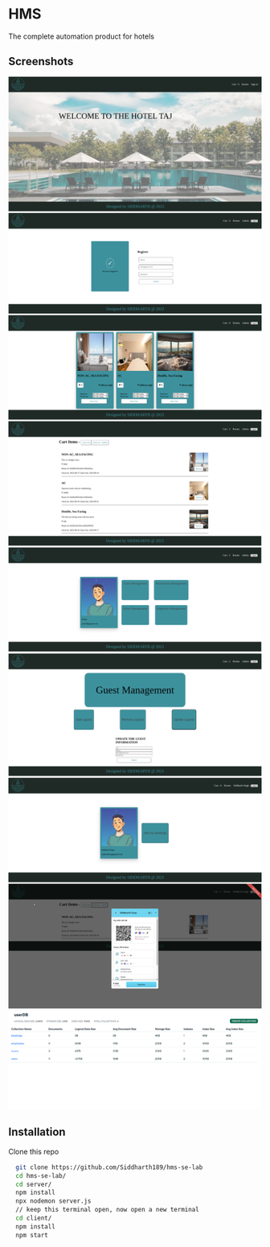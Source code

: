 # HMS

The complete automation product for hotels

## Screenshots

![Home Page](https://github.com/Siddharth189/hms-rework/blob/main/screenshots/homepage.png)
![AUth Page](https://github.com/Siddharth189/hms-rework/blob/main/screenshots/auth.png)
![Rooms](https://github.com/Siddharth189/hms-rework/blob/main/screenshots/rooms.png)
![Cart](https://github.com/Siddharth189/hms-rework/blob/main/screenshots/cart.png)
![Admin](https://github.com/Siddharth189/hms-rework/blob/main/screenshots/admin.png)
![Guest Management Page](https://github.com/Siddharth189/hms-rework/blob/main/screenshots/guest.png)
![User Page](https://github.com/Siddharth189/hms-rework/blob/main/screenshots/guestpage.png)
![Payment](https://github.com/Siddharth189/hms-rework/blob/main/screenshots/payment.png)
![DB in MongoDB Atlas](https://github.com/Siddharth189/hms-rework/blob/main/screenshots/db.png)

## Installation

Clone this repo

```bash
  git clone https://github.com/Siddharth189/hms-se-lab
  cd hms-se-lab/
  cd server/
  npm install
  npx nodemon server.js
  // keep this terminal open, now open a new terminal
  cd client/
  npm install
  npm start
```
